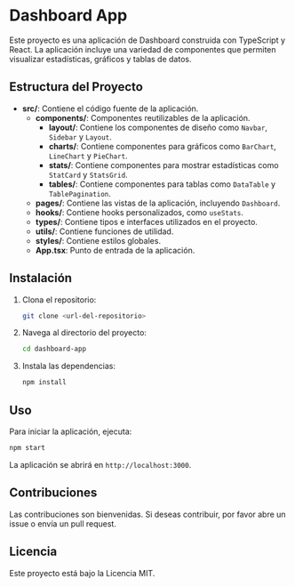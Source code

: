 # Dashboard App

Este proyecto es una aplicación de Dashboard construida con TypeScript y React. La aplicación incluye una variedad de componentes que permiten visualizar estadísticas, gráficos y tablas de datos.

## Estructura del Proyecto

- **src/**: Contiene el código fuente de la aplicación.
  - **components/**: Componentes reutilizables de la aplicación.
    - **layout/**: Contiene los componentes de diseño como `Navbar`, `Sidebar` y `Layout`.
    - **charts/**: Contiene componentes para gráficos como `BarChart`, `LineChart` y `PieChart`.
    - **stats/**: Contiene componentes para mostrar estadísticas como `StatCard` y `StatsGrid`.
    - **tables/**: Contiene componentes para tablas como `DataTable` y `TablePagination`.
  - **pages/**: Contiene las vistas de la aplicación, incluyendo `Dashboard`.
  - **hooks/**: Contiene hooks personalizados, como `useStats`.
  - **types/**: Contiene tipos e interfaces utilizados en el proyecto.
  - **utils/**: Contiene funciones de utilidad.
  - **styles/**: Contiene estilos globales.
  - **App.tsx**: Punto de entrada de la aplicación.

## Instalación

1. Clona el repositorio:
   ```bash
   git clone <url-del-repositorio>
   ```
2. Navega al directorio del proyecto:
   ```bash
   cd dashboard-app
   ```
3. Instala las dependencias:
   ```bash
   npm install
   ```

## Uso

Para iniciar la aplicación, ejecuta:
```bash
npm start
```

La aplicación se abrirá en `http://localhost:3000`.

## Contribuciones

Las contribuciones son bienvenidas. Si deseas contribuir, por favor abre un issue o envía un pull request.

## Licencia

Este proyecto está bajo la Licencia MIT.